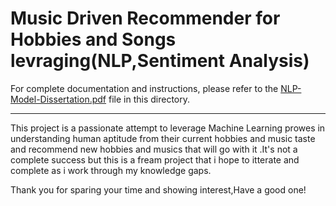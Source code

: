 # Music Driven Recommender for Hobbies and Songs levraging(NLP,Sentiment Analysis)

For complete documentation and instructions, please refer to the [NLP-Model-Dissertation.pdf](./Arjun-Sasi/Music-Driven-Sentiment-Analysis-and-Based-on-Songs-and-Hobbies-to-go-with-Recommendations./blob/main/NLP-Model-Dissertation%20.pdf) file in this directory.

---

This project is a passionate attempt to leverage Machine Learning prowes in understanding human aptitude from their current hobbies and music taste and recommend new hobbies and musics that will go with it .It's not a complete success but this is a fream project that i hope to itterate and complete as i work through my knowledge gaps.

Thank you for sparing your time and showing interest,Have a good one! 
